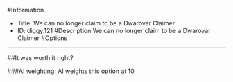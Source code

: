 #Information
 - Title: We can no longer claim to be a Dwarovar Claimer
 - ID: diggy.121
#Description
We can no longer claim to be a Dwarovar Claimer
#Options

___
##It was worth it right?

###AI weighting:
AI weights this option at 10

